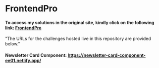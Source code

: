 # FrontendPro
<h4>To access my solutions in the original site, kindly click on the following link: <a href="https://www.frontendpro.dev/prajwalhc-18/my-solutions">FrontendPro</a></h4>

"The URLs for the challenges hosted live in this repository are provided below."

<h4>Newsletter Card Component: <a href="https://newsletter-card-component-ee01.netlify.app/">https://newsletter-card-component-ee01.netlify.app/</a></h4>


